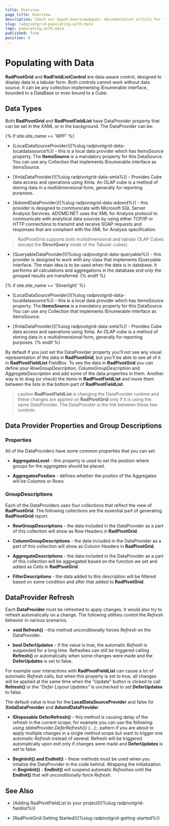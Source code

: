 ```yaml
---
title: Overview
page_title: Overview
description: Check our &quot;Overview&quot; documentation article for the RadPivotGrid {{ site.framework_name }} control.
slug: radpivotgrid-populating-with-data
tags: populating,with,data
published: True
position: 0
---
```


# Populating with Data

__RadPivotGrid__ and __RadFieldListControl__ are data-aware control, designed to display data in a tabular form. Both controls cannot work without data source. It can be any collection implementing IEnumerable interface, bounded to a DataBase or even bound to a Cube.      

## Data Types

Both __RadPivotGrid__ and __RadPivotFieldList__ have DataProvider property that can be set in the XAML or in the background. The DataProvider can be:

{% if site.site_name == 'WPF' %}
* [LocalDataSourceProvider]({%slug radpivotgrid-data-localdatasource%}) - this is a local data provider which has ItemsSource property. The __ItemsSource__ is a mandatory property for this DataSource. You can use any Collection that implements IEnumerable interface as ItemsSource.      				

* [XmlaDataProvider]({%slug radpivotgrid-data-xmla%}) - Provides Cube data access and operations using Xmla. An OLAP cube is a method of storing data in a multidimensional form, generally for reporting purposes.

* [AdomdDataProvider]({%slug radpivotgrid-data-adomd%}) - this provider is designed to communicate with Microsoft SQL Server Analysis Services. ADOMD.NET uses the XML for Analysis protocol to communicate with analytical data sources by using either TCP/IP or HTTP connections to transmit and receive SOAP requests and responses that are compliant with the XML for Analysis specification.  

> RadPivotGrid supports both multidimensional and tabular OLAP Cubes (except the __DirectQuery__ mode of the Tabular cubes).

* [QueryableDataProvider]({%slug radpivotgrid-data-queryable%}) - this provider is designed to work with any class that implements IQueryable interface. The main idea is to be used when the data is in database. It performs all calculations and aggregations in the database and only the grouped results are transferred.
{% endif %}

{% if site.site_name == 'Silverlight' %}
* [LocalDataSourceProvider]({%slug radpivotgrid-data-localdatasource%}) - this is a local data provider which has ItemsSource property. The __ItemsSource__ is a mandatory property for this DataSource. You can use any Collection that implements IEnumerable interface as ItemsSource.

* [XmlaDataProvider]({%slug radpivotgrid-data-xmla%}) - Provides Cube data access and operations using Xmla. An OLAP cube is a method of storing data in a multidimensional form, generally for reporting purposes.
{% endif %}

By default if you just set the DataProvider property you'll not see any visual representation of the data in __RadPivotGrid__, but you'll be able to see all of it in __RadPivotFieldList__ FieldBox. To see the data in __RadPivotGrid__ you can define your *RowGroupDescription*, *ColumnGroupDescription* and *AggregateDescription* and add some of the data properties in them. Another way is to drag (or check) the items in __RadPivotFieldList__ and move them between the lists in the bottom part of __RadPivotFieldList__.      	

>caution __RadPivotFieldList__ is changing the DataProvider runtime and these changes are applied on __RadPivotGrid__ only if it is using the same DataProvider. The DataProvider is the link between these two controls.

## Data Provider Properties and  Group Descriptions

### Properties

All of the DataProviders have some common properties that you can set:    				

* __AggregatesLevel__ - this property is used to set the position where groups for the aggregates should be placed.    						

* __AggregatesPosition__ - defines whether the positon of the Aggregates will be Columns or Rows.    						

### GroupDescriptions

Each of the DataProviders uses four collections that reflect the view of __RadPivotGrid__. The following collections are the essential part of generating __RadPivotGrid__ report.                    

* __RowGroupDescriptions__ - the data included in the DataProvider as a part of this collection will show as Row Headers in __RadPivotGrid__.                            

* __ColumnGroupDescriptions__ - the data included in the DataProvider as a part of this collection will show as Column Headers in __RadPivotGrid__.                            

* __AggregateDescriptions__ - the data included in the DataProvider as a part of this collection will be aggregated based on the function we set and added as Cells in __RadPivotGrid__.

* __FilterDescriptions__ - the data added to this description will be filtered based on some condition and after that added to __RadPivotGrid__.

## DataProvider Refresh

Each __DataProvider__ must be refreshed to apply changes. It would also try to refresh automatically on a change. The following utilities control the *Refresh* behavior in various scenarios.

* __void Refresh()__ - this method unconditionally forces  *Refresh* on the DataProvider.

* __bool DeferUpdates__ - if the value is true, the automatic *Refresh* is suspended for a long time. Refreshes can still be triggered calling __Refresh()__ or automatically when some changes were made and the __DeferUpdates__ is set to false. 

For example user interactions with __RadPivotFieldList__ can cause a lot of automatic *Refresh* calls, but when this property is set to true, all changes will be applied at the same time when the "Update" button is clicked to call __Refresh()__ or the *"Defer Layout Updates"* is unchecked to set __DeferUpdates__ to false. 

The default value is true for the __LocalDataSourceProvider__ and false for __XmlaDataProvider__ and __AdomdDataProvider__.

* __IDisposable DeferRefresh()__ - this method is causing delay of the refresh in the current scope, for example you can use the following: *using (dataProvider.DeferRefresh()) {...};*. pattern if you are about to apply multiple changes in a single method scope but want to trigger one automatic *Refresh* instead of several. Refresh will be triggered automatically upon exit only if changes were made and __DeferUpdates__ is set to false.

* __BeginInit() and  EndInit()__ - these methods must be used when you intialize the DataProvider in the code behind. Wrapping the initialization in __BeginInit()__ - __EndInit()__ will suspend automatic *Refreshes* until the __EndInit()__ that will unconditionally force *Refresh*.

## See Also

 * [Adding RadPivotFieldList to your project]({%slug radpivotgrid-fieldlist%})

 * [RadPivotGrid Getting Started]({%slug radpivotgrid-getting-started%})
